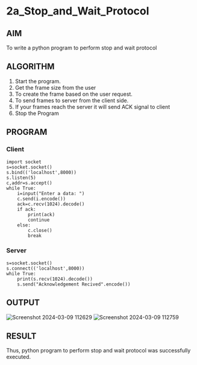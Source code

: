 # 2a_Stop_and_Wait_Protocol
## AIM 
To write a python program to perform stop and wait protocol
## ALGORITHM
1. Start the program.
2. Get the frame size from the user
3. To create the frame based on the user request.
4. To send frames to server from the client side.
5. If your frames reach the server it will send ACK signal to client
6. Stop the Program
## PROGRAM
### Client
```
import socket
s=socket.socket()
s.bind(('localhost',8000))
s.listen(5)
c,addr=s.accept()
while True:
    i=input("Enter a data: ")
    c.send(i.encode())
    ack=c.recv(1024).decode()
    if ack:
        print(ack)
        continue
    else:
        c.close()
        break
```

### Server
```import socket
s=socket.socket()
s.connect(('localhost',8000))
while True:
    print(s.recv(1024).decode())
    s.send("Acknowledgement Recived".encode())
```
## OUTPUT

![Screenshot 2024-03-09 112629](https://github.com/Harevasu/2a_Stop_and_Wait_Protocol/assets/147985044/e3b45dc8-90cb-443e-8d02-e43f03327908)
![Screenshot 2024-03-09 112759](https://github.com/Harevasu/2a_Stop_and_Wait_Protocol/assets/147985044/046b57f1-6fc1-473b-acae-40f58f6b31d4)

## RESULT
Thus, python program to perform stop and wait protocol was successfully executed.
